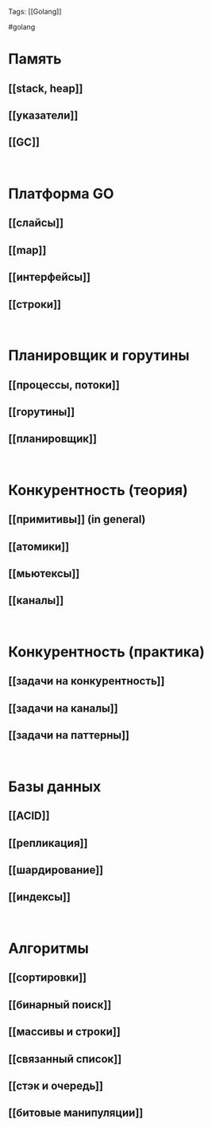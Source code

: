 Tags: [[Golang]]

#golang 



# Память
## [[stack, heap]]


## [[указатели]]


## [[GC]]

 


# Платформа GO
## [[слайсы]]


## [[map]]


## [[интерфейсы]]


## [[строки]]

 


# Планировщик и горутины

## [[процессы, потоки]]


## [[горутины]]


## [[планировщик]]

 


# Конкурентность (теория)
## [[примитивы]] (in general)


## [[атомики]]


## [[мьютексы]]


## [[каналы]]

 


# Конкурентность (практика)
## [[задачи на конкурентность]]


## [[задачи на каналы]]


## [[задачи на паттерны]]

 
# Базы данных
## [[ACID]]


## [[репликация]]


## [[шардирование]]


## [[индексы]]
 

# Алгоритмы
## [[сортировки]]


## [[бинарный поиск]]


## [[массивы и строки]]


## [[связанный список]]


## [[стэк и очередь]]


## [[битовые манипуляции]]








